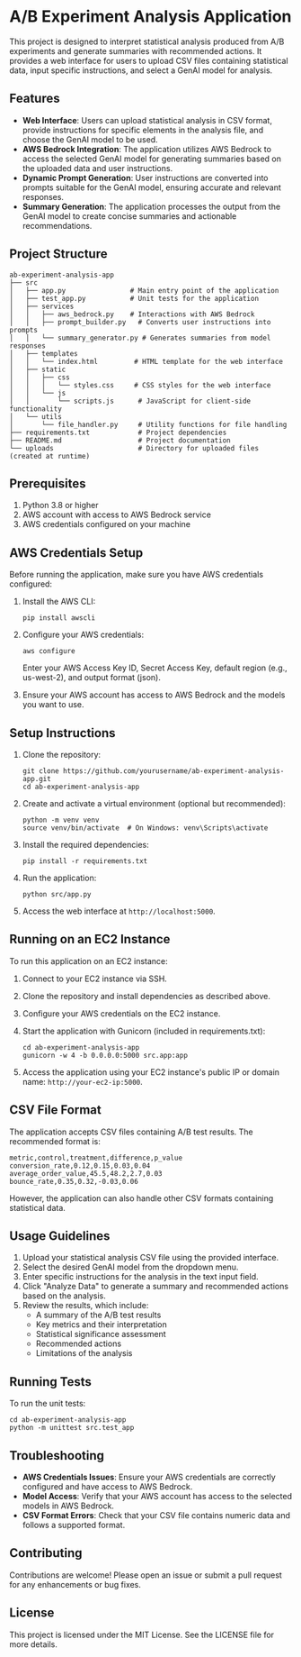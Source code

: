 # A/B Experiment Analysis Application

This project is designed to interpret statistical analysis produced from A/B experiments and generate summaries with recommended actions. It provides a web interface for users to upload CSV files containing statistical data, input specific instructions, and select a GenAI model for analysis.

## Features

- **Web Interface**: Users can upload statistical analysis in CSV format, provide instructions for specific elements in the analysis file, and choose the GenAI model to be used.
- **AWS Bedrock Integration**: The application utilizes AWS Bedrock to access the selected GenAI model for generating summaries based on the uploaded data and user instructions.
- **Dynamic Prompt Generation**: User instructions are converted into prompts suitable for the GenAI model, ensuring accurate and relevant responses.
- **Summary Generation**: The application processes the output from the GenAI model to create concise summaries and actionable recommendations.

## Project Structure

```
ab-experiment-analysis-app
├── src
│   ├── app.py                # Main entry point of the application
│   ├── test_app.py           # Unit tests for the application
│   ├── services
│   │   ├── aws_bedrock.py    # Interactions with AWS Bedrock
│   │   ├── prompt_builder.py   # Converts user instructions into prompts
│   │   └── summary_generator.py # Generates summaries from model responses
│   ├── templates
│   │   └── index.html         # HTML template for the web interface
│   ├── static
│   │   ├── css
│   │   │   └── styles.css     # CSS styles for the web interface
│   │   └── js
│   │       └── scripts.js      # JavaScript for client-side functionality
│   └── utils
│       └── file_handler.py     # Utility functions for file handling
├── requirements.txt            # Project dependencies
├── README.md                   # Project documentation
└── uploads                     # Directory for uploaded files (created at runtime)
```

## Prerequisites

1. Python 3.8 or higher
2. AWS account with access to AWS Bedrock service
3. AWS credentials configured on your machine

## AWS Credentials Setup

Before running the application, make sure you have AWS credentials configured:

1. Install the AWS CLI:
   ```
   pip install awscli
   ```

2. Configure your AWS credentials:
   ```
   aws configure
   ```
   
   Enter your AWS Access Key ID, Secret Access Key, default region (e.g., us-west-2), and output format (json).

3. Ensure your AWS account has access to AWS Bedrock and the models you want to use.

## Setup Instructions

1. Clone the repository:
   ```
   git clone https://github.com/yourusername/ab-experiment-analysis-app.git
   cd ab-experiment-analysis-app
   ```

2. Create and activate a virtual environment (optional but recommended):
   ```
   python -m venv venv
   source venv/bin/activate  # On Windows: venv\Scripts\activate
   ```

3. Install the required dependencies:
   ```
   pip install -r requirements.txt
   ```

4. Run the application:
   ```
   python src/app.py
   ```

5. Access the web interface at `http://localhost:5000`.

## Running on an EC2 Instance

To run this application on an EC2 instance:

1. Connect to your EC2 instance via SSH.

2. Clone the repository and install dependencies as described above.

3. Configure your AWS credentials on the EC2 instance.

4. Start the application with Gunicorn (included in requirements.txt):
   ```
   cd ab-experiment-analysis-app
   gunicorn -w 4 -b 0.0.0.0:5000 src.app:app
   ```

5. Access the application using your EC2 instance's public IP or domain name: `http://your-ec2-ip:5000`.

## CSV File Format

The application accepts CSV files containing A/B test results. The recommended format is:

```
metric,control,treatment,difference,p_value
conversion_rate,0.12,0.15,0.03,0.04
average_order_value,45.5,48.2,2.7,0.03
bounce_rate,0.35,0.32,-0.03,0.06
```

However, the application can also handle other CSV formats containing statistical data.

## Usage Guidelines

1. Upload your statistical analysis CSV file using the provided interface.
2. Select the desired GenAI model from the dropdown menu.
3. Enter specific instructions for the analysis in the text input field.
4. Click "Analyze Data" to generate a summary and recommended actions based on the analysis.
5. Review the results, which include:
   - A summary of the A/B test results
   - Key metrics and their interpretation
   - Statistical significance assessment
   - Recommended actions
   - Limitations of the analysis

## Running Tests

To run the unit tests:

```
cd ab-experiment-analysis-app
python -m unittest src.test_app
```

## Troubleshooting

- **AWS Credentials Issues**: Ensure your AWS credentials are correctly configured and have access to AWS Bedrock.
- **Model Access**: Verify that your AWS account has access to the selected models in AWS Bedrock.
- **CSV Format Errors**: Check that your CSV file contains numeric data and follows a supported format.

## Contributing

Contributions are welcome! Please open an issue or submit a pull request for any enhancements or bug fixes.

## License

This project is licensed under the MIT License. See the LICENSE file for more details.
